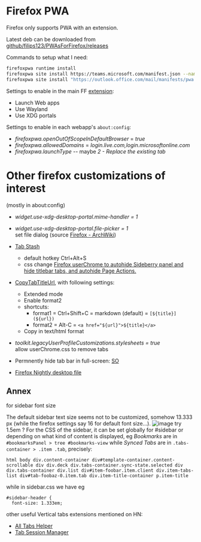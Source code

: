 # Firefox PWA

Firefox only supports PWA with an extension.

Latest deb can be downloaded from [github/filips123/PWAsForFirefox/releases](https://github.com/filips123/PWAsForFirefox/releases)

Commands to setup what I need:

```bash
firefoxpwa runtime install
firefoxpwa site install https://teams.microsoft.com/manifest.json --name "MS Teams FF"
firefoxpwa site install "https://outlook.office.com/mail/manifests/pwa.json?culture=en" --name "Outlook FF"
```

Settings to enable in the main FF [extension](https://addons.mozilla.org/firefox/addon/pwas-for-firefox/):

* Launch Web apps
* Use Wayland
* Use XDG portals

Settings to enable in each webapp's `about:config`:

* *firefoxpwa.openOutOfScopeInDefaultBrowser* = *true*
* *firefoxpwa.allowedDomains* =	*login.live.com,login.microsoftonline.com*
* *firefoxpwa.launchType* -- maybe *2 - Replace the existing tab*


# Other firefox customizations of interest

(mostly in about:config)

* _widget.use-xdg-desktop-portal.mime-handler	= 1_
* _widget.use-xdg-desktop-portal.file-picker = 1_
  <br> set file dialog (source [Firefox - ArchWiki](https://wiki.archlinux.org/title/Firefox))

* [Tab Stash](https://addons.mozilla.org/en-US/firefox/addon/tab-stash/)
  * default hotkey Ctrl+Alt+S
  * css change <a href="https://gist.github.com/BrianGilbert/1ad7e3931406f485a86a35aefb0aa1b1">Firefox userChrome to autohide Sideberry panel and hide titlebar tabs, and autohide Page Actions.</a>

* [CopyTabTitleUrl](https://addons.mozilla.org/en-GB/firefox/addon/copytabtitleurl/), with following settings:
  * Extended mode
  * Enable format2
  * shortcuts:
    * format1 = Ctrl+Shift+C = markdown (default) = `[${title}](${url})`
    * format2 = Alt-C = `<a href="${url}">${title}</a>`
  * Copy in text/html format

* _toolkit.legacyUserProfileCustomizations.stylesheets = true_
<br> allow userChrome.css to remove tabs

* Permnently hide tab bar in full-screen: [SO](https://superuser.com/a/1750613)
* <a href="https://gist.github.com/zzag/e2f0a5e022b726466c29afa3d497a3fc">Firefox Nightly desktop file</a>

## Annex

for sidebar font size

The default sidebar text size seems not to be customized, somehow 13.333 px (while the firefox settings say 16 for default font size...).
![image](https://github.com/eddy-geek/TIL/assets/2772505/1b452c92-39a4-4009-9b51-97c0f1bcd282)
try 1.5em ?
For the CSS of the sidebar, it can be set globally for #sidebar or depending on what kind of content is displayed, eg *Bookmarks* are in `#bookmarksPanel > tree #bookmarks-view` while *Synced Tabs* are in `.tabs-container > .item .tab`, precisely:

```
html body div.content-container div#template-container.content-scrollable div div.deck div.tabs-container.sync-state.selected div div.tabs-container div.list div#item-foobar.item.client div.item-tabs-list div#tab-foobaz-0.item.tab div.item-title-container p.item-title
```

while in sidebar.css we have eg

```
#sidebar-header {
  font-size: 1.333em;
```

other useful Vertical tabs extensions mentioned on HN:
* [All Tabs Helper](https://addons.mozilla.org/en-US/firefox/addon/all-tabs-helper/)
* [Tab Session Manager](https://addons.mozilla.org/en-US/firefox/addon/tab-session-manager/)
